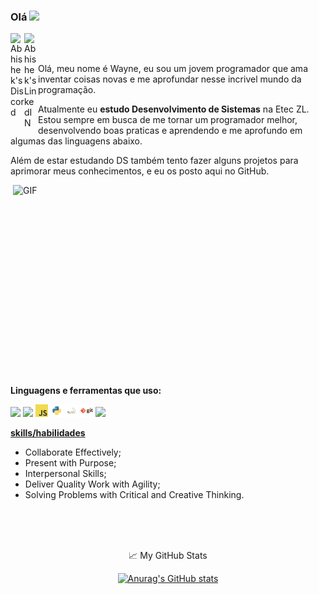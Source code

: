 ### Olá <img src="https://media.giphy.com/media/hvRJCLFzcasrR4ia7z/giphy.gif" width="25px">

<a href="https://discord.gg/K9PKeezCCm">
  <img align="left" alt="Abhishek's Discord" width="22px" src="https://raw.githubusercontent.com/peterthehan/peterthehan/master/assets/discord.svg" />
</a>
<a href="https://www.linkedin.com/in/wayne-andr%C3%A9-421004204/">
  <img align="left" alt="Abhishek's LinkedIN" width="22px" src="https://raw.githubusercontent.com/peterthehan/peterthehan/master/assets/linkedin.svg" />
</a>

<br><br>

Olá, meu nome é Wayne, eu sou um jovem programador que ama inventar coisas novas e me aprofundar nesse incrivel mundo da programação.

Atualmente eu **estudo Desenvolvimento de Sistemas** na Etec ZL.
Estou sempre em busca de me tornar um programador melhor, desenvolvendo boas praticas e aprendendo e me aprofundo em algumas das linguagens abaixo.

Além de estar estudando DS também tento fazer alguns projetos para aprimorar meus conhecimentos, e eu os posto aqui no GitHub.

  <img align="right" alt="GIF" src="https://github.com/abhisheknaiidu/abhisheknaiidu/blob/master/code.gif?raw=true" width="500" height="320" />

**Linguagens e ferramentas que uso:** 

<code><img height="20" src="https://upload.wikimedia.org/wikipedia/commons/thumb/6/61/HTML5_logo_and_wordmark.svg/1200px-HTML5_logo_and_wordmark.svg.png"></code>
<code><img height="20" src="https://upload.wikimedia.org/wikipedia/commons/thumb/d/d5/CSS3_logo_and_wordmark.svg/1200px-CSS3_logo_and_wordmark.svg.png"></code>
<code><img height="20" src="https://raw.githubusercontent.com/github/explore/80688e429a7d4ef2fca1e82350fe8e3517d3494d/topics/javascript/javascript.png"></code>
<code><img height="20" src="https://raw.githubusercontent.com/github/explore/80688e429a7d4ef2fca1e82350fe8e3517d3494d/topics/python/python.png"></code>
<code><img height="20" src="https://raw.githubusercontent.com/github/explore/80688e429a7d4ef2fca1e82350fe8e3517d3494d/topics/mysql/mysql.png"></code>
<code><img height="20" src="https://raw.githubusercontent.com/github/explore/80688e429a7d4ef2fca1e82350fe8e3517d3494d/topics/git/git.png"></code>
<code><img height="20" src="https://res-1.cloudinary.com/crunchbase-production/image/upload/c_lpad,h_256,w_256,f_auto,q_auto:eco/v1397183645/50bf4fee6f1194cbd5064a4342c4ab75.png"></code>

[**skills/habilidades**](https://ptech.yourlearning.ibm.com/certificate/share/ffa2b56a56ewogICJvYmplY3RJZCIgOiAiSUxCLVdXWk1YWkpSWkdSWjZWVlkiLAogICJvYmplY3RUeXBlIiA6ICJBQ1RJVklUWSIsCiAgImxlYXJuZXJDTlVNIiA6ICIwNTAyNjNSRUciCn0e0ee0d5e90-10)

- Collaborate Effectively;
- Present with Purpose;
- Interpersonal Skills;  
- Deliver Quality Work with Agility; 
- Solving Problems with Critical and Creative Thinking.  

<br><br><br>

<p align="center"> 📈 My GitHub Stats

  
<div style="text-align: center">
  
  [![Anurag's GitHub stats](https://github-readme-stats.vercel.app/api?username=WayneRocha&theme=dark&show_icons=true)](https://github.com/anuraghazra/github-readme-stats)
  
</div>
